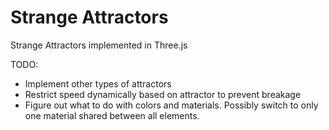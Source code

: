 # Strange Attractors
Strange Attractors implemented in Three.js

TODO: 
- Implement other types of attractors
- Restrict speed dynamically based on attractor to prevent breakage
- Figure out what to do with colors and materials. Possibly switch to only one material shared between all elements.

